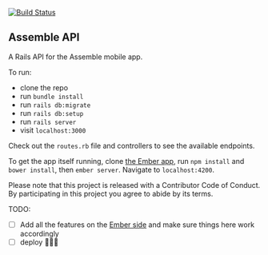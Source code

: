 [![Build Status](https://travis-ci.org/lbaillie/assemble-api.svg?branch=master)](https://travis-ci.org/lbaillie/assemble-api)

## Assemble API

A Rails API for the Assemble mobile app.

To run:

* clone the repo
* run `bundle install`
* run `rails db:migrate`
* run `rails db:setup`
* run `rails server`
* visit `localhost:3000`

Check out the `routes.rb` file and controllers to see the available endpoints.

To get the app itself running, clone [the Ember app](https://github.com/lizbaillie/assemble), run `npm install` and `bower install`, then `ember server`. Navigate to `localhost:4200`.

Please note that this project is released with a Contributor Code of Conduct. By participating in this project you agree to abide by its terms.

TODO:

- [ ] Add all the features on the [Ember side](https://github.com/lizbaillie/assemble) and make sure things here work accordingly
- [ ] deploy 🚀🚀🚀
